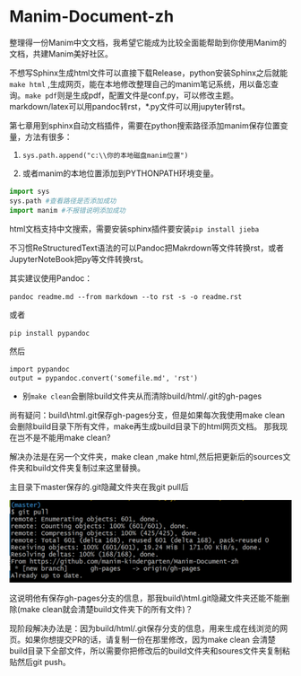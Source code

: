 # Manim-Document-zh
整理得一份Manim中文文档，我希望它能成为比较全面能帮助到你使用Manim的文档，共建Manim美好社区。

不想写Sphinx生成html文件可以直接下载Release，python安装Sphinx之后就能 `make html` ,生成网页，能在本地修改整理自己的manim笔记系统，用以备忘查询。```make pdf```则是生成pdf，配置文件是conf.py，可以修改主题。markdown/latex可以用pandoc转rst，*.py文件可以用jupyter转rst。

第七章用到sphinx自动文档插件，需要在python搜索路径添加manim保存位置变量，方法有很多：

1. ```sys.path.append("c:\\你的本地磁盘manim位置")```

2. 或者manim的本地位置添加到PYTHONPATH环境变量。



```python
import sys
sys.path #查看路径是否添加成功
import manim #不报错说明添加成功
```

html文档支持中文搜索，需要安装sphinx插件要安装```pip install jieba```

不习惯ReStructuredText语法的可以Pandoc把Makrdown等文件转换rst，或者JupyterNoteBook把py等文件转换rst。

其实建议使用Pandoc：

`pandoc readme.md --from markdown --to rst -s -o readme.rst`

或者

`pip install pypandoc`

然后

```
import pypandoc
output = pypandoc.convert('somefile.md', 'rst')
```

- 别```make clean```会删除build文件夹从而清除build/html/.git的gh-pages

尚有疑问：build\html\.git保存gh-pages分支，但是如果每次我使用make clean会删除build目录下所有文件，make再生成build目录下的html网页文档。
那我现在岂不是不能用make clean?

解决办法是在另一个文件夹，make clean ,make html,然后把更新后的sources文件夹和build文件夹复制过来这里替换。

主目录下master保存的.git隐藏文件夹在我git pull后

![gh-pages_master_gitpull](./gh-pages_master_gitpull.png)

这说明他有保存gh-pages分支的信息，那我build\html\.git隐藏文件夹还能不能删除(make clean就会清楚build文件夹下的所有文件)？



现阶段解决办法是：因为build/html/.git保存分支的信息，用来生成在线浏览的网页。如果你想提交PR的话，请复制一份在那里修改，因为make clean 会清楚build目录下全部文件，所以需要你把修改后的build文件夹和soures文件夹复制粘贴然后git push。